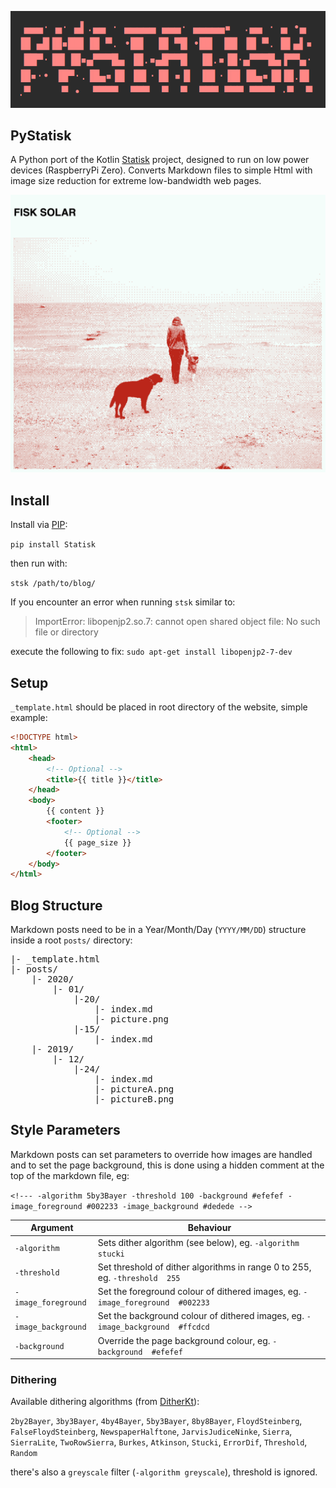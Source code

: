 ![PyStatisk Ascii Logo](https://raw.githubusercontent.com/fiskurgit/PyStatisk/master/assets/ascii_logo.png)
## PyStatisk

A Python port of the Kotlin [Statisk](https://github.com/fiskurgit/Statisk) project, designed to run on low power devices (RaspberryPi Zero). Converts Markdown files to simple Html with image size reduction for extreme low-bandwidth web pages.

![](https://raw.githubusercontent.com/fiskurgit/PyStatisk/master/assets/website_screenshot.png)

## Install

Install via [PIP](https://pypi.org/project/Statisk/):

`pip install Statisk`

then run with:

`stsk /path/to/blog/`

If you encounter an error when running `stsk` similar to: 

> ImportError: libopenjp2.so.7: cannot open shared object file: No such file or directory

execute the following to fix: `sudo apt-get install libopenjp2-7-dev`

## Setup

`_template.html` should be placed in root directory of the website, simple example:

```html
<!DOCTYPE html>
<html>
    <head>
        <!-- Optional -->
        <title>{{ title }}</title>  
    </head>
    <body>
        {{ content }}
        <footer>
            <!-- Optional -->
            {{ page_size }}
        </footer>
    </body>
</html>
```

## Blog Structure
Markdown posts need to be in a Year/Month/Day (`YYYY/MM/DD`) structure inside a root `posts/` directory:
<pre style="font-family: monospace;">
|- _template.html  
|- posts/  
    |- 2020/  
        |- 01/ 
            |-20/ 
                |- index.md   
                |- picture.png  
            |-15/ 
                |- index.md
    |- 2019/  
        |- 12/    
            |-24/ 
                |- index.md
                |- pictureA.png 
                |- pictureB.png 
</pre> 

## Style Parameters

Markdown posts can set parameters to override how images are handled and to set the page background, this is done using a hidden comment at the top of the markdown file, eg:

`<!--- -algorithm 5by3Bayer -threshold 100 -background #efefef -image_foreground #002233 -image_background #dedede -->`

| Argument | Behaviour | 
| --- | --- |
| `-algorithm` | Sets dither algorithm (see below), eg. `-algorithm stucki` |
| `-threshold` | Set threshold of dither algorithms in range 0 to 255, eg. `-threshold  255` |
| `-image_foreground` | Set the foreground colour of dithered images, eg. `-image_foreground  #002233` |
| `-image_background` | Set the background colour of dithered images, eg. `-image_background  #ffcdcd` |
| `-background` | Override the page background colour, eg. `-background  #efefef` |

### Dithering

Available dithering algorithms (from [DitherKt](https://github.com/fiskurgit/DitherKt)):

`2by2Bayer`, `3by3Bayer`, `4by4Bayer`, `5by3Bayer`, `8by8Bayer`, `FloydSteinberg`, `FalseFloydSteinberg`, `NewspaperHalftone`, `JarvisJudiceNinke`, `Sierra`, `SierraLite`, `TwoRowSierra`, `Burkes`, `Atkinson`, `Stucki`, `ErrorDif`, `Threshold`, `Random`

there's also a `greyscale` filter (`-algorithm greyscale`), threshold is ignored.
